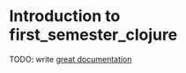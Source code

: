 # Introduction to first_semester_clojure

TODO: write [great documentation](http://jacobian.org/writing/what-to-write/)
